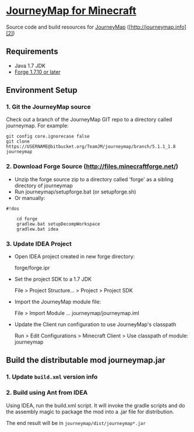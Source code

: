 # [JourneyMap for Minecraft][1]

Source code and build resources for [JourneyMap][2] ([http://journeymap.info][2])

## Requirements

* Java 1.7 JDK
* [Forge 1.7.10 or later][3]

## Environment Setup

### 1. Git the JourneyMap source

Check out a branch of the JourneyMap GIT repo to a directory called journeymap.  For example:

    git config core.ignorecase false
    git clone https://USERNAME@bitbucket.org/TeamJM/journeymap/branch/5.1.1_1.8 journeymap

### 2. Download Forge Source (http://files.minecraftforge.net/)

* Unzip the forge source zip to a directory called 'forge' as a sibling directory of journeymap
* Run journeymap/setupforge.bat (or setupforge.sh)
* Or manually:


```
#!dos

    cd forge
    gradlew.bat setupDecompWorkspace
    gradlew.bat idea
```


### 3. Update IDEA Project

* Open IDEA project created in new forge directory:  

    forge/forge.ipr
    
* Set the project SDK to a 1.7 JDK

    File > Project Structure... > Project > Project SDK

* Import the JourneyMap module file: 

    File > Import Module ... journeymap/journeymap.iml

* Update the Client run configuration to use JourneyMap's classpath

    Run > Edit Configurations > Minecraft Client > Use classpath of module: journeymap

## Build the distributable mod journeymap.jar

### 1. Update `build.xml` version info

### 2. Build using Ant from IDEA

Using IDEA, run the build.xml script. It will invoke the gradle scripts and do the assembly magic to package the mod 
into a .jar file for distribution.

The end result will be in `journeymap/dist/journeymap*.jar`

[1]: https://bitbucket.org/TeamJM/journeymap
[2]: http://journeymap.info
[3]: http://files.minecraftforge.net/